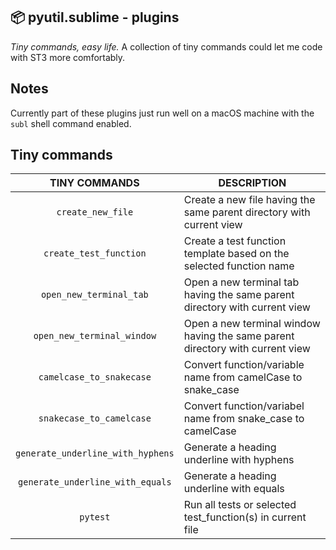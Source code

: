📦 pyutil.sublime - plugins
---------------------------

*Tiny commands, easy life.* A collection of tiny commands could let me code with ST3 more comfortably.

## Notes

Currently part of these plugins just run well on a macOS machine with the `subl` shell command enabled.

## Tiny commands

|TINY COMMANDS|DESCRIPTION|
|:---:|---|
|`create_new_file`|Create a new file having the same parent directory with current view|
|`create_test_function`|Create a test function template based on the selected function name|
|`open_new_terminal_tab`|Open a new terminal tab having the same parent directory with current view|
|`open_new_terminal_window`|Open a new terminal window having the same parent directory with current view|
|`camelcase_to_snakecase`|Convert function/variable name from camelCase to snake_case|
|`snakecase_to_camelcase`|Convert function/variabel name from snake_case to camelCase|
|`generate_underline_with_hyphens`|Generate a heading underline with hyphens|
|`generate_underline_with_equals`|Generate a heading underline with equals|
|`pytest`|Run all tests or selected test_function(s) in current file|
